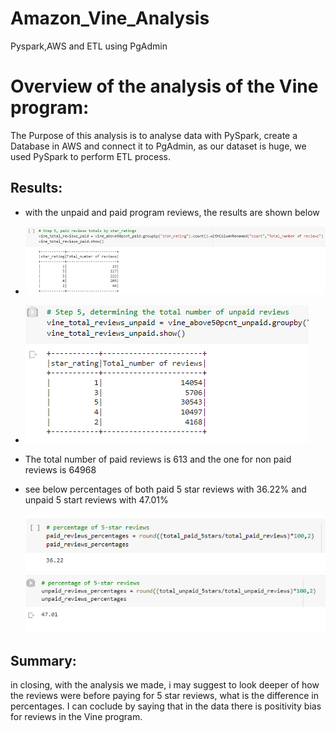 # Amazon_Vine_Analysis
Pyspark,AWS and ETL using PgAdmin
# Overview of the analysis of the Vine program:
The Purpose of this analysis is to analyse data with PySpark, create a Database in AWS and connect it to PgAdmin, as our dataset is huge, we used PySpark 
to perform ETL process. 
## Results:
  - with the unpaid and paid program reviews, the results are shown below
  - ![Total umber of paid reviews by star rating](https://github.com/elzmanzi/Amazon_Vine_Analysis/blob/main/Results/paid_reviews_byStar_ratings.PNG)
  - ![Total umber of unpaid reviews by star rating](https://github.com/elzmanzi/Amazon_Vine_Analysis/blob/main/Results/unpaid_reviews_byStar_ratings.PNG)
  - The total number of paid reviews is 613 and the one for non paid reviews is 64968
  - see below percentages of both paid 5 star reviews with 36.22% and unpaid 5 start reviews with 47.01%
  
    ![percentage of paid reviews](https://github.com/elzmanzi/Amazon_Vine_Analysis/blob/main/Results/percentage_of_paid_5Sreviews.PNG)
    ![percentage of unpaid reviews](https://github.com/elzmanzi/Amazon_Vine_Analysis/blob/main/Results/percentage_of_unpaid_reviews.PNG)

## Summary:
in closing, with the analysis we made, i may suggest to look deeper of how the reviews were before paying for 5 star reviews, what is the difference in percentages. I can coclude by saying that in the data there is positivity bias for reviews in the Vine program.
